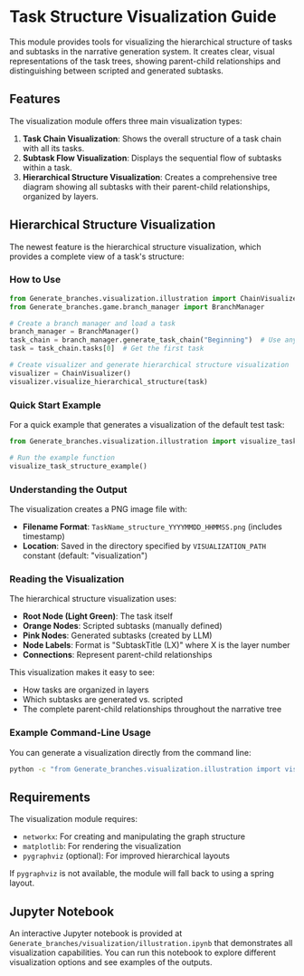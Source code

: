 # Task Structure Visualization Guide

This module provides tools for visualizing the hierarchical structure of tasks and subtasks in the narrative generation system. It creates clear, visual representations of the task trees, showing parent-child relationships and distinguishing between scripted and generated subtasks.

## Features

The visualization module offers three main visualization types:

1. **Task Chain Visualization**: Shows the overall structure of a task chain with all its tasks.
2. **Subtask Flow Visualization**: Displays the sequential flow of subtasks within a task.
3. **Hierarchical Structure Visualization**: Creates a comprehensive tree diagram showing all subtasks with their parent-child relationships, organized by layers.

## Hierarchical Structure Visualization

The newest feature is the hierarchical structure visualization, which provides a complete view of a task's structure:

### How to Use

```python
from Generate_branches.visualization.illustration import ChainVisualizer
from Generate_branches.game.branch_manager import BranchManager

# Create a branch manager and load a task
branch_manager = BranchManager()
task_chain = branch_manager.generate_task_chain("Beginning")  # Use any task name
task = task_chain.tasks[0]  # Get the first task

# Create visualizer and generate hierarchical structure visualization
visualizer = ChainVisualizer()
visualizer.visualize_hierarchical_structure(task)
```

### Quick Start Example

For a quick example that generates a visualization of the default test task:

```python
from Generate_branches.visualization.illustration import visualize_task_structure_example

# Run the example function
visualize_task_structure_example()
```

### Understanding the Output

The visualization creates a PNG image file with:

- **Filename Format**: `TaskName_structure_YYYYMMDD_HHMMSS.png` (includes timestamp)
- **Location**: Saved in the directory specified by `VISUALIZATION_PATH` constant (default: "visualization")

### Reading the Visualization

The hierarchical structure visualization uses:

- **Root Node (Light Green)**: The task itself
- **Orange Nodes**: Scripted subtasks (manually defined)
- **Pink Nodes**: Generated subtasks (created by LLM)
- **Node Labels**: Format is "SubtaskTitle (LX)" where X is the layer number
- **Connections**: Represent parent-child relationships

This visualization makes it easy to see:
- How tasks are organized in layers
- Which subtasks are generated vs. scripted
- The complete parent-child relationships throughout the narrative tree

### Example Command-Line Usage

You can generate a visualization directly from the command line:

```bash
python -c "from Generate_branches.visualization.illustration import visualize_task_structure_example; visualize_task_structure_example()"
```

## Requirements

The visualization module requires:
- `networkx`: For creating and manipulating the graph structure
- `matplotlib`: For rendering the visualization
- `pygraphviz` (optional): For improved hierarchical layouts

If `pygraphviz` is not available, the module will fall back to using a spring layout.

## Jupyter Notebook

An interactive Jupyter notebook is provided at `Generate_branches/visualization/illustration.ipynb` that demonstrates all visualization capabilities. You can run this notebook to explore different visualization options and see examples of the outputs. 